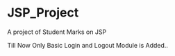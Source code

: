 # JSP_Project
A project of Student Marks on JSP

Till Now Only Basic Login and Logout Module is Added..
